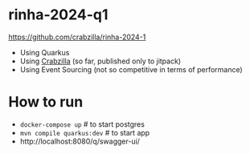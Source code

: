 # rinha-2024-q1

https://github.com/crabzilla/rinha-2024-1

* Using Quarkus
* Using [Crabzilla](https://github.com/crabzilla/crabzilla) (so far, published only to jitpack)
* Using Event Sourcing (not so competitive in terms of performance)

# How to run

* `docker-compose up`             # to start postgres
* `mvn compile quarkus:dev`       # to start app
* http://localhost:8080/q/swagger-ui/
